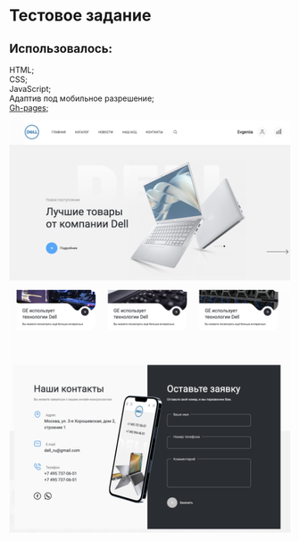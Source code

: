 # Тестовое задание   
## Использовалось:
HTML;   
CSS;   
JavaScript;   
Адаптив под мобильное разрешение;   
[Gh-pages](https://semajenya.github.io/request_test/);    



![firstScreen](https://github.com/SemaJenya/request_test/blob/main/src/images/imgFirst.png) 

![secondScreen](https://github.com/SemaJenya/request_test/blob/main/src/images/imgSecond.png) 


